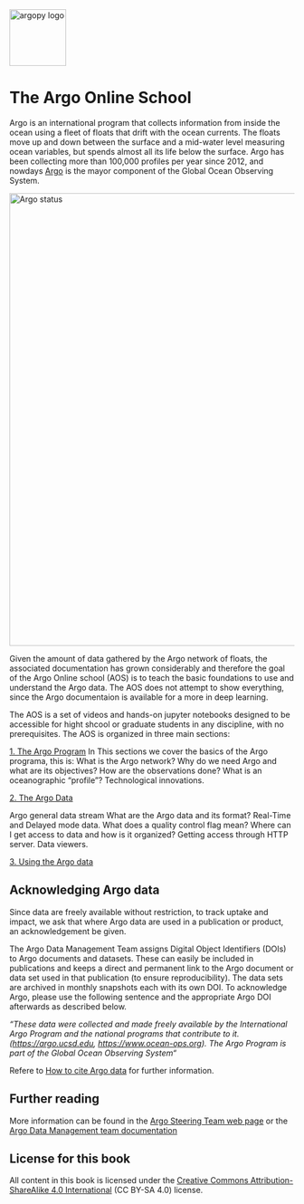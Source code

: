 <img src="https://raw.githubusercontent.com/euroargodev/argoonlineschool/master/images/logoAoS.png" alt="argopy logo" width="100"/>

# The Argo Online School
Argo is an international program that collects information from inside the ocean using a fleet of floats that drift with the ocean currents. The floats move up and down between the surface and a mid-water level  measuring ocean variables, but spends almost all its life below the surface. Argo has been collecting more than 100,000 profiles per year since 2012, and nowdays [Argo](https://argo.ucsd.edu/) is the mayor component of the Global Ocean Observing System.

<img src="http://sio-argo.ucsd.edu/statusbig.gif" alt="Argo status" width="800"/>

Given the amount of data gathered by the Argo network of floats, the associated documentation has grown considerably and therefore the goal of the Argo Online school (AOS) is to teach the basic foundations to use and understand the Argo data. The AOS does not attempt to show everything, since the Argo documentaion is available for a more in deep learning. 

The AOS is a set of videos and hands-on jupyter notebooks designed to be accessible for hight shcool or graduate students in any discipline, with no prerequisites. The AOS is organized in three main sections:

[1. The Argo Program](https://euroargodev.github.io/argoonlineschool/Lectures/L01_TheArgoProgram/C10_TheArgoProgram_intro.html)
In This sections we cover the basics of the Argo programa, this is: What is the Argo network?
    Why do we need Argo and what are its objectives?
    How are the observations done?
    What is an oceanographic “profile”?
    Technological innovations.

[2. The Argo Data](https://euroargodev.github.io/argoonlineschool/Lectures/L02_TheArgoData/C10_TheArgoData_intro.html)

Argo general data stream
What are the Argo data and its format?
Real-Time and Delayed mode data.
What does a quality control flag mean?
Where can I get access to data and how is it organized?
Getting access through HTTP server.  Data viewers.



[3. Using the Argo data](https://euroargodev.github.io/argoonlineschool/Lectures/L03_UsingArgoData/C10_UsingArgoData_intro.html)


## Acknowledging Argo data

Since data are freely available without restriction, to track uptake and impact, we ask that where Argo data are used in a publication or product, an acknowledgement be given. 

The Argo Data Management Team assigns Digital Object Identifiers (DOIs) to Argo documents and datasets. These can easily be included in publications and keeps a direct and permanent link to the Argo document or data set used in that publication (to ensure reproducibility). The data sets are archived in monthly snapshots each with its own DOI. To acknowledge Argo, please use the following sentence and the appropriate Argo DOI afterwards as described below.

*“These data were collected and made freely available by the International Argo Program and the national programs that contribute to it.  (https://argo.ucsd.edu,  https://www.ocean-ops.org).  The Argo Program is part of the Global Ocean Observing System“*

Refere to [How to cite Argo data](https://argo.ucsd.edu/data/acknowledging-argo/) for further information.

## Further reading
More information can be found in the [Argo Steering Team web page](http://www.argo.ucsd.edu/) or the [Argo Data Management team documentation](http://www.argodatamgt.org/Documentation)


## License for this book
All content in this book is licensed under the [Creative Commons Attribution-ShareAlike 4.0 International](https://creativecommons.org/licenses/by-sa/4.0/)
(CC BY-SA 4.0) license.

